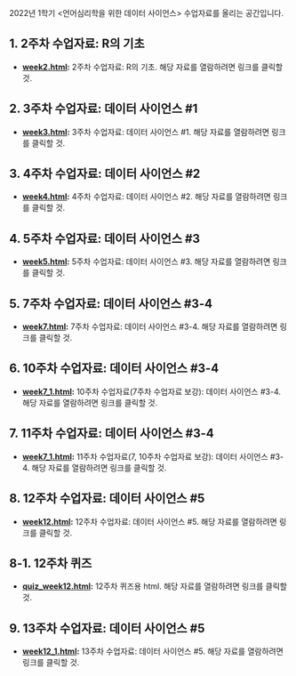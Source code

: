 2022년 1학기 <언어심리학을 위한 데이터 사이언스> 수업자료를 올리는 공간입니다.

## 1. 2주차 수업자료: R의 기초

* **[week2.html](http://cognitivepsychology.github.io/data_science_for_psycholinguistics/week2.html):** 2주차 수업자료: R의 기초. 해당 자료를 열람하려면 링크를 클릭할 것. 

## 2. 3주차 수업자료: 데이터 사이언스 #1

* **[week3.html](http://cognitivepsychology.github.io/data_science_for_psycholinguistics/week3.html):** 3주차 수업자료: 데이터 사이언스 #1. 해당 자료를 열람하려면 링크를 클릭할 것. 

## 3. 4주차 수업자료: 데이터 사이언스 #2

* **[week4.html](http://cognitivepsychology.github.io/data_science_for_psycholinguistics/week4.html):** 4주차 수업자료: 데이터 사이언스 #2. 해당 자료를 열람하려면 링크를 클릭할 것. 

## 4. 5주차 수업자료: 데이터 사이언스 #3

* **[week5.html](http://cognitivepsychology.github.io/data_science_for_psycholinguistics/week5.html):** 5주차 수업자료: 데이터 사이언스 #3. 해당 자료를 열람하려면 링크를 클릭할 것. 

## 5. 7주차 수업자료: 데이터 사이언스 #3-4

* **[week7.html](http://cognitivepsychology.github.io/data_science_for_psycholinguistics/week7.html):** 7주차 수업자료: 데이터 사이언스 #3-4. 해당 자료를 열람하려면 링크를 클릭할 것. 

## 6. 10주차 수업자료: 데이터 사이언스 #3-4

* **[week7_1.html](http://cognitivepsychology.github.io/data_science_for_psycholinguistics/week7_1.html):** 10주차 수업자료(7주차 수업자료 보강): 데이터 사이언스 #3-4. 해당 자료를 열람하려면 링크를 클릭할 것. 

## 7. 11주차 수업자료: 데이터 사이언스 #3-4

* **[week7_1.html](http://cognitivepsychology.github.io/data_science_for_psycholinguistics/week7_1.html):** 11주차 수업자료(7, 10주차 수업자료 보강): 데이터 사이언스 #3-4. 해당 자료를 열람하려면 링크를 클릭할 것. 

## 8. 12주차 수업자료: 데이터 사이언스 #5

* **[week12.html](http://cognitivepsychology.github.io/data_science_for_psycholinguistics/week12.html):** 12주차 수업자료: 데이터 사이언스 #5. 해당 자료를 열람하려면 링크를 클릭할 것. 

## 8-1. 12주차 퀴즈

* **[quiz_week12.html](http://cognitivepsychology.github.io/data_science_for_psycholinguistics/quiz_week12.html):** 12주차 퀴즈용 html. 해당 자료를 열람하려면 링크를 클릭할 것. 

## 9. 13주차 수업자료: 데이터 사이언스 #5

* **[week12_1.html](http://cognitivepsychology.github.io/data_science_for_psycholinguistics/week12_1.html):** 13주차 수업자료: 데이터 사이언스 #5. 해당 자료를 열람하려면 링크를 클릭할 것. 

